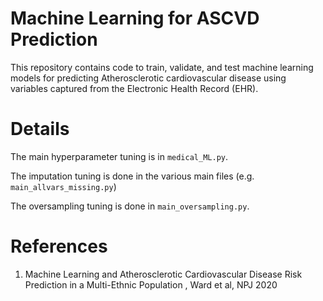
# Machine Learning for ASCVD Prediction
This repository contains code to train, validate, and test machine learning models for predicting Atherosclerotic cardiovascular disease using variables captured from the Electronic Health Record (EHR). 

# Details
The main hyperparameter tuning is in `medical_ML.py`. 

The imputation tuning is done in the various main files (e.g. `main_allvars_missing.py`)

The oversampling tuning is done in `main_oversampling.py`.

# References
 1. Machine Learning and Atherosclerotic Cardiovascular Disease Risk Prediction in a Multi-Ethnic Population , Ward et al, NPJ 2020

